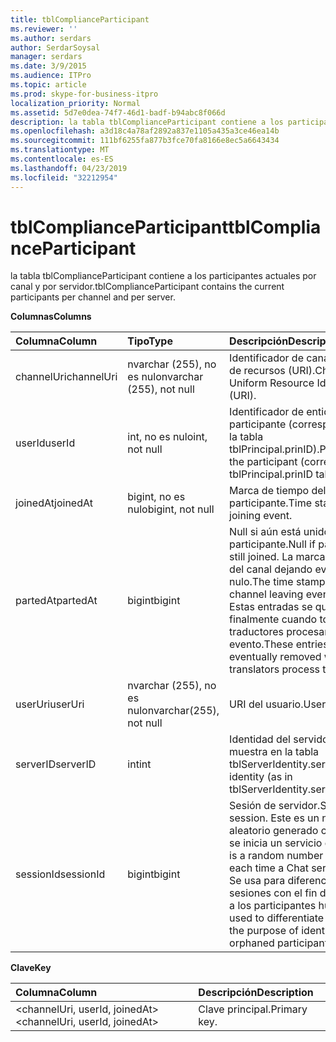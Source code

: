```yaml
---
title: tblComplianceParticipant
ms.reviewer: ''
ms.author: serdars
author: SerdarSoysal
manager: serdars
ms.date: 3/9/2015
ms.audience: ITPro
ms.topic: article
ms.prod: skype-for-business-itpro
localization_priority: Normal
ms.assetid: 5d7e0dea-74f7-46d1-badf-b94abc8f066d
description: la tabla tblComplianceParticipant contiene a los participantes actuales por canal y por servidor.
ms.openlocfilehash: a3d18c4a78af2892a837e1105a435a3ce46ea14b
ms.sourcegitcommit: 111bf6255fa877b3fce70fa8166e8ec5a6643434
ms.translationtype: MT
ms.contentlocale: es-ES
ms.lasthandoff: 04/23/2019
ms.locfileid: "32212954"
---
```

# <a name="tblcomplianceparticipant"></a><span data-ttu-id="56cdc-103">tblComplianceParticipant</span><span class="sxs-lookup"><span data-stu-id="56cdc-103">tblComplianceParticipant</span></span>
 
<span data-ttu-id="56cdc-104">la tabla tblComplianceParticipant contiene a los participantes actuales por canal y por servidor.</span><span class="sxs-lookup"><span data-stu-id="56cdc-104">tblComplianceParticipant contains the current participants per channel and per server.</span></span>
  
<span data-ttu-id="56cdc-105">**Columnas**</span><span class="sxs-lookup"><span data-stu-id="56cdc-105">**Columns**</span></span>

|<span data-ttu-id="56cdc-106">**Columna**</span><span class="sxs-lookup"><span data-stu-id="56cdc-106">**Column**</span></span>|<span data-ttu-id="56cdc-107">**Tipo**</span><span class="sxs-lookup"><span data-stu-id="56cdc-107">**Type**</span></span>|<span data-ttu-id="56cdc-108">**Descripción**</span><span class="sxs-lookup"><span data-stu-id="56cdc-108">**Description**</span></span>|
|:-----|:-----|:-----|
|<span data-ttu-id="56cdc-109">channelUri</span><span class="sxs-lookup"><span data-stu-id="56cdc-109">channelUri</span></span>  <br/> |<span data-ttu-id="56cdc-110">nvarchar (255), no es nulo</span><span class="sxs-lookup"><span data-stu-id="56cdc-110">nvarchar (255), not null</span></span>  <br/> |<span data-ttu-id="56cdc-111">Identificador de canal uniforme de recursos (URI).</span><span class="sxs-lookup"><span data-stu-id="56cdc-111">Channel Uniform Resource Identifier (URI).</span></span>  <br/> |
|<span data-ttu-id="56cdc-112">userId</span><span class="sxs-lookup"><span data-stu-id="56cdc-112">userId</span></span>  <br/> |<span data-ttu-id="56cdc-113">int, no es nulo</span><span class="sxs-lookup"><span data-stu-id="56cdc-113">int, not null</span></span>  <br/> |<span data-ttu-id="56cdc-114">Identificador de entidad del participante (correspondiente a la tabla tblPrincipal.prinID).</span><span class="sxs-lookup"><span data-stu-id="56cdc-114">Principal ID of the participant (corresponding to tblPrincipal.prinID table).</span></span>  <br/> |
|<span data-ttu-id="56cdc-115">joinedAt</span><span class="sxs-lookup"><span data-stu-id="56cdc-115">joinedAt</span></span>  <br/> |<span data-ttu-id="56cdc-116">bigint, no es nulo</span><span class="sxs-lookup"><span data-stu-id="56cdc-116">bigint, not null</span></span>  <br/> |<span data-ttu-id="56cdc-117">Marca de tiempo del evento participante.</span><span class="sxs-lookup"><span data-stu-id="56cdc-117">Time stamp of the joining event.</span></span>  <br/> |
|<span data-ttu-id="56cdc-118">partedAt</span><span class="sxs-lookup"><span data-stu-id="56cdc-118">partedAt</span></span>  <br/> |<span data-ttu-id="56cdc-119">bigint</span><span class="sxs-lookup"><span data-stu-id="56cdc-119">bigint</span></span>  <br/> |<span data-ttu-id="56cdc-120">Null si aún está unido participante.</span><span class="sxs-lookup"><span data-stu-id="56cdc-120">Null if participant is still joined.</span></span> <span data-ttu-id="56cdc-121">La marca de tiempo del canal dejando evento si no es nulo.</span><span class="sxs-lookup"><span data-stu-id="56cdc-121">The time stamp of the channel leaving event if not null.</span></span>  <br/> <span data-ttu-id="56cdc-122">Estas entradas se quitan finalmente cuando todos los traductores procesan el evento.</span><span class="sxs-lookup"><span data-stu-id="56cdc-122">These entries are eventually removed when all translators process the event.</span></span>  <br/> |
|<span data-ttu-id="56cdc-123">userUri</span><span class="sxs-lookup"><span data-stu-id="56cdc-123">userUri</span></span>  <br/> |<span data-ttu-id="56cdc-124">nvarchar (255), no es nulo</span><span class="sxs-lookup"><span data-stu-id="56cdc-124">nvarchar(255), not null</span></span>  <br/> |<span data-ttu-id="56cdc-125">URI del usuario.</span><span class="sxs-lookup"><span data-stu-id="56cdc-125">User URI.</span></span>  <br/> |
|<span data-ttu-id="56cdc-126">serverID</span><span class="sxs-lookup"><span data-stu-id="56cdc-126">serverID</span></span>  <br/> |<span data-ttu-id="56cdc-127">int</span><span class="sxs-lookup"><span data-stu-id="56cdc-127">int</span></span>  <br/> |<span data-ttu-id="56cdc-128">Identidad del servidor (como se muestra en la tabla tblServerIdentity.serverID).</span><span class="sxs-lookup"><span data-stu-id="56cdc-128">Server identity (as in tblServerIdentity.serverID table).</span></span>  <br/> |
|<span data-ttu-id="56cdc-129">sessionId</span><span class="sxs-lookup"><span data-stu-id="56cdc-129">sessionId</span></span>  <br/> |<span data-ttu-id="56cdc-130">bigint</span><span class="sxs-lookup"><span data-stu-id="56cdc-130">bigint</span></span>  <br/> |<span data-ttu-id="56cdc-131">Sesión de servidor.</span><span class="sxs-lookup"><span data-stu-id="56cdc-131">Server session.</span></span> <span data-ttu-id="56cdc-132">Este es un número aleatorio generado cada vez que se inicia un servicio de Chat.</span><span class="sxs-lookup"><span data-stu-id="56cdc-132">This is a random number generated each time a Chat service starts.</span></span> <span data-ttu-id="56cdc-133">Se usa para diferenciar las sesiones con el fin de identificar a los participantes huérfanos.</span><span class="sxs-lookup"><span data-stu-id="56cdc-133">It is used to differentiate sessions for the purpose of identifying orphaned participants.</span></span>  <br/> |
   
<span data-ttu-id="56cdc-134">**Clave**</span><span class="sxs-lookup"><span data-stu-id="56cdc-134">**Key**</span></span>

|<span data-ttu-id="56cdc-135">**Columna**</span><span class="sxs-lookup"><span data-stu-id="56cdc-135">**Column**</span></span>|<span data-ttu-id="56cdc-136">**Descripción**</span><span class="sxs-lookup"><span data-stu-id="56cdc-136">**Description**</span></span>|
|:-----|:-----|
|<span data-ttu-id="56cdc-137">\<channelUri, userId, joinedAt\></span><span class="sxs-lookup"><span data-stu-id="56cdc-137">\<channelUri, userId, joinedAt\></span></span>  <br/> |<span data-ttu-id="56cdc-138">Clave principal.</span><span class="sxs-lookup"><span data-stu-id="56cdc-138">Primary key.</span></span>  <br/> |
   

